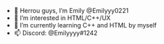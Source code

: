 - 👋 Herrou guys, I’m Emily @Emilyyy0221
- 👀 I’m interested in HTML/C++/UX
- 🌱 I’m currently learning C++ and HTML by myself
- 📫 Discord: @Emilyyyy#1242

<!---
Emilyyy0221/Emilyyy0221 is a ✨ special ✨ repository because its `README.md` (this file) appears on your GitHub profile.
You can click the Preview link to take a look at your changes.
--->
